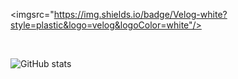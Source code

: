 <a herf="https://velog.io/@jamkris" target="_blank"><imgsrc="https://img.shields.io/badge/Velog-white?style=plastic&logo=velog&logoColor=white"/></a>

<br>

![GitHub stats](https://github-readme-stats.vercel.app/api?username=Jamkris&show_icons=true&theme=radical)
